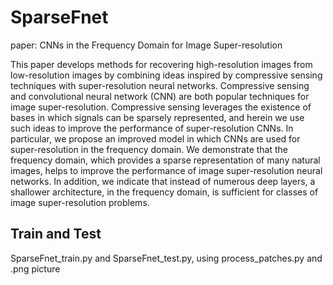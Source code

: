 # SparseFnet
paper: CNNs in the Frequency Domain for Image Super-resolution

This paper develops methods for recovering high-resolution images from low-resolution images by combining ideas inspired by compressive sensing techniques with super-resolution neural networks. Compressive sensing and convolutional neural network (CNN) are both popular techniques for image super-resolution. Compressive sensing leverages the existence of bases in which signals can be sparsely represented, and herein we use such ideas to improve the performance of super-resolution CNNs. In particular, we propose an improved model in which CNNs are used for super-resolution in the frequency domain. We demonstrate that the frequency domain, which provides a sparse representation of many natural images, helps to improve the performance of image super-resolution neural networks. In addition, we indicate that instead of numerous deep layers, a shallower architecture, in the frequency domain, is sufficient for classes of image super-resolution problems. 


## Train and Test
SparseFnet_train.py and SparseFnet_test.py, using process_patches.py and .png picture 

   
   
